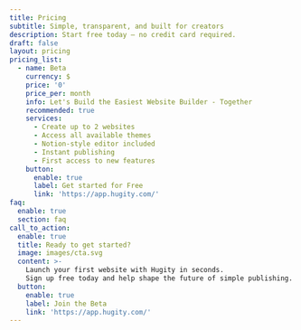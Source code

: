 ```yaml
---
title: Pricing
subtitle: Simple, transparent, and built for creators
description: Start free today — no credit card required.
draft: false
layout: pricing
pricing_list:
  - name: Beta
    currency: $
    price: '0'
    price_per: month
    info: Let's Build the Easiest Website Builder - Together
    recommended: true
    services:
      - Create up to 2 websites
      - Access all available themes
      - Notion-style editor included
      - Instant publishing
      - First access to new features
    button:
      enable: true
      label: Get started for Free
      link: 'https://app.hugity.com/'
faq:
  enable: true
  section: faq
call_to_action:
  enable: true
  title: Ready to get started?
  image: images/cta.svg
  content: >-
    Launch your first website with Hugity in seconds.
    Sign up free today and help shape the future of simple publishing.
  button:
    enable: true
    label: Join the Beta
    link: 'https://app.hugity.com/'
---
```

